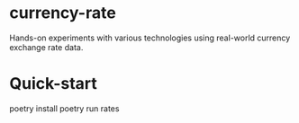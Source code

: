# currency-rate
Hands-on experiments with various technologies using real-world currency exchange rate data.

# Quick-start
poetry install
poetry run rates
